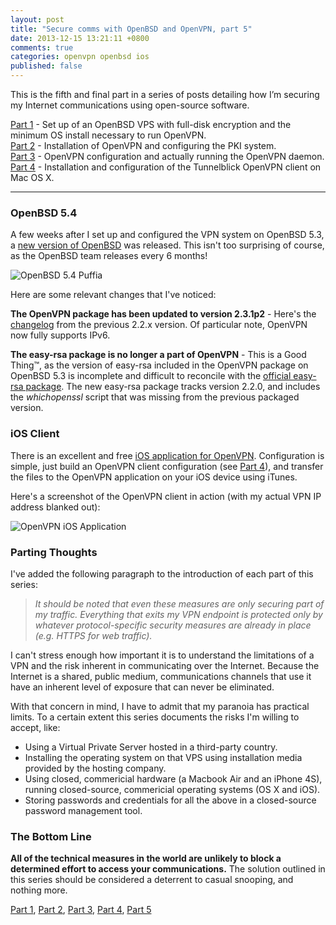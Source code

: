 ```yaml
---
layout: post
title: "Secure comms with OpenBSD and OpenVPN, part 5"
date: 2013-12-15 13:21:11 +0800
comments: true
categories: openvpn openbsd ios
published: false
---
```


This is the fifth and final part in a series of posts detailing how I’m securing my Internet communications using open-source software.

[Part 1][part1] - Set up of an OpenBSD VPS with full-disk encryption and the minimum OS install necessary to run OpenVPN.  
[Part 2][part2] - Installation of OpenVPN and configuring the PKI system.  
[Part 3][part3] - OpenVPN configuration and actually running the OpenVPN daemon.  
[Part 4][part4] - Installation and configuration of the Tunnelblick OpenVPN client on Mac OS X.

---

### OpenBSD 5.4

A few weeks after I set up and configured the VPN system on OpenBSD 5.3, a [new version of OpenBSD](http://www.openbsd.org/54.html) was released. This isn't too surprising of course, as the OpenBSD team releases every 6 months!

<!-- more -->

![](http://www.openbsd.org/images/Puffia.jpg "OpenBSD 5.4 Puffia")

Here are some relevant changes that I've noticed:

**The OpenVPN package has been updated to version 2.3.1p2** - Here's the [changelog](https://community.openvpn.net/openvpn/wiki/ChangesInOpenvpn23#OpenVPN2.3.0) from the previous 2.2.x version. Of particular note, OpenVPN now fully supports IPv6.

**The easy-rsa package is no longer a part of OpenVPN** - This is a Good Thing™, as the version of easy-rsa included in the OpenVPN package on OpenBSD 5.3 is incomplete and difficult to reconcile with the [official easy-rsa package](https://github.com/OpenVPN/easy-rsa). The new easy-rsa package tracks version 2.2.0, and includes the _whichopenssl_ script that was missing from the previous packaged version.

### iOS Client

There is an excellent and free [iOS application for OpenVPN](https://itunes.apple.com/app/openvpn-connect/id590379981). Configuration is simple, just build an OpenVPN client configuration (see [Part 4][part4]), and transfer the files to the OpenVPN application on your iOS device using iTunes.

Here's a screenshot of the OpenVPN client in action (with my actual VPN IP address blanked out):

![](http://i.imgur.com/TsUwTfpl.jpg "OpenVPN iOS Application")

### Parting Thoughts

I've added the following paragraph to the introduction of each part of this series:

> _It should be noted that even these measures are only securing part of my traffic. Everything that exits my VPN endpoint is protected only by whatever protocol-specific security measures are already in place (e.g. HTTPS for web traffic)._

I can't stress enough how important it is to understand the limitations of a VPN and the risk inherent in communicating over the Internet. Because the Internet is a shared, public medium, communications channels that use it have an inherent level of exposure that can never be eliminated.

With that concern in mind, I have to admit that my paranoia has practical limits. To a certain extent this series documents the risks I'm willing to accept, like:

- Using a Virtual Private Server hosted in a third-party country.
- Installing the operating system on that VPS using installation media provided by the hosting company.
- Using closed, commericial hardware (a Macbook Air and an iPhone 4S), running closed-source, commericial operating systems (OS X and iOS).
- Storing passwords and credentials for all the above in a closed-source password management tool.

### The Bottom Line

**All of the technical measures in the world are unlikely to block a determined effort to access your communications.** The solution outlined in this series should be considered a deterrent to casual snooping, and nothing more.

[Part 1][part1], [Part 2][part2], [Part 3][part3], [Part 4][part4], [Part 5][part5]

[part1]:/blog/2013/12/07/secure-comms-with-openbsd-and-openvpn-part-1/
[part2]:/blog/2013/12/09/secure-comms-with-openbsd-and-openvpn-part-2/
[part3]:/blog/2013/12/11/secure-comms-with-openbsd-and-openvpn-part-3/
[part4]:/blog/2013/12/14/secure-comms-with-openbsd-and-openvpn-part-4/
[part5]:/blog/2013/12/15/secure-comms-with-openbsd-and-openvpn-part-5/